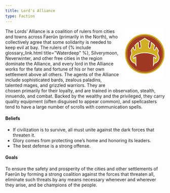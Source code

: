 ```yaml
---
title: Lord's Alliance
type: Faction
---
```


<img
  src='/img/factions/lords.png'
  style='width:25%;
         float:right;
         margin-left: 1rem;
         margin-bottom: 1rem;'/>

The Lords’ Alliance is a coalition of rulers from cities and towns across
Faerûn (primarily in the North), who collectively agree that some solidarity
is needed to keep evil at bay. The rulers of {% include glossary_link.html title="Waterdeep" %}, Silverymoon,
Neverwinter, and other free cities in the region dominate the Alliance, and
every lord in the Alliance works for the fate and fortune of his or her own
settlement above all others. The agents of the Alliance include sophisticated
bards, zealous paladins, talented mages, and grizzled warriors. They are
chosen primarily for their loyalty, and are trained in observation, stealth,
innuendo, and combat. Backed by the wealthy and the privileged, they carry
quality equipment (often disguised to appear common), and spellcasters tend to
have a large number of scrolls with communication spells.

#### Beliefs

- If civilization is to survive, all must unite against the dark forces that threaten it.
- Glory comes from protecting one’s home and honoring its leaders.
- The best defense is a strong offense.

#### Goals

To ensure the safety and prosperity of the cities and other settlements of
Faerûn by forming a strong coalition against the forces that threaten all,
eliminate such threats by any means necessary whenever and wherever they
arise, and be champions of the people.
